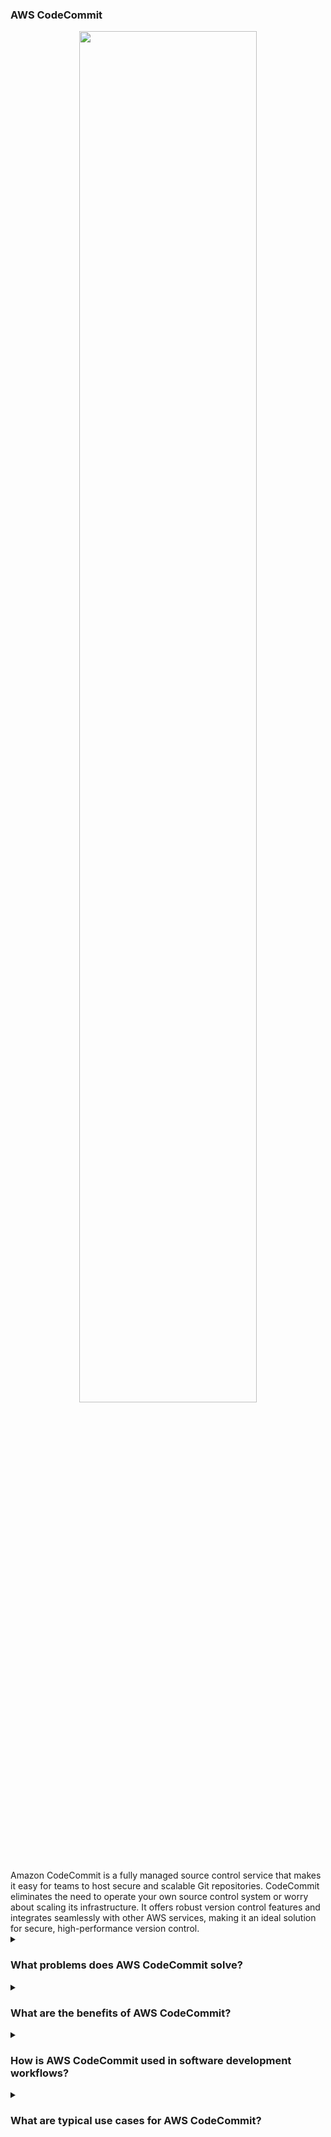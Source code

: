 ### AWS CodeCommit

<div align="center">
  <img src="https://miro.medium.com/v2/resize:fit:1200/1*oFNqvYis4i-ZAoe6kBFi5A.png" width="75%">
</div>
<br/>
Amazon CodeCommit is a fully managed source control service that makes it easy for teams to host secure and scalable Git repositories. CodeCommit eliminates the need to operate your own source control system or worry about scaling its infrastructure. It offers robust version control features and integrates seamlessly with other AWS services, making it an ideal solution for secure, high-performance version control.

<details><summary> <h3>What problems does AWS CodeCommit solve?</h3></summary>
<div align="center">
  <img src="https://cdn-icons-png.flaticon.com/512/4133/4133589.png" width="25%">
</div>  
AWS CodeCommit addresses several key challenges in version control, including:

- Infrastructure Management: Removes the need to self-manage or scale a Git server.
- Security: Provides encryption in transit and at rest, along with AWS Identity and Access Management (IAM) integration.
- Collaboration: Enables team members to collaborate securely and efficiently on code.
- Availability: Provides high availability, ensuring that repositories are always accessible.

</details>
<details><summary><h3>What are the benefits of AWS CodeCommit?</h3></summary>
<div align="center">
  <img src="https://cdn-icons-png.flaticon.com/512/3588/3588592.png" width="25%">
</div>  
Key benefits of AWS CodeCommit include:

- Fully Managed Service: Offloads infrastructure maintenance, focusing more time on development.
- Scalability: Handles repositories of any size, scaling with your team’s needs.
- Secure Access Control: Uses IAM to manage access, providing granular security controls.
- Fast, Reliable Performance: Ensures low-latency access to repositories.
- Seamless Integration with AWS: Connects easily with other AWS services for a streamlined development workflow.

</details>
<details><summary><h3>How is AWS CodeCommit used in software development workflows?</h3></summary>
  
<div align="center">
  <img src="https://cdn-icons-png.flaticon.com/512/1705/1705312.png" width="25%">
</div>  

AWS CodeCommit can be integrated into your CI/CD pipeline for efficient code development and deployment. It supports various development workflows, such as feature branching, pull requests, and code reviews, while automating notifications and triggers for different repository events, enabling continuous integration and collaboration.

</details>
<details><summary><h3>What are typical use cases for AWS CodeCommit?</h3></summary>
<div align="center">
  <img src="https://cdn-icons-png.flaticon.com/512/2833/2833807.png" width="25%">
</div>  
Common use cases for AWS CodeCommit include:

- Continuous Integration and Deployment (CI/CD): Integrating with CI/CD pipelines for seamless development and deployment.
- Code Collaboration: Enabling teams to work on code together with pull requests and code reviews.
- Microservices Development: Managing source code for microservices, with version control and team collaboration.
- Secure Code Hosting: Storing and securing source code in AWS, adhering to compliance requirements.
- Scalable Git Repositories: Hosting large-scale repositories without managing infrastructure.

</details>
